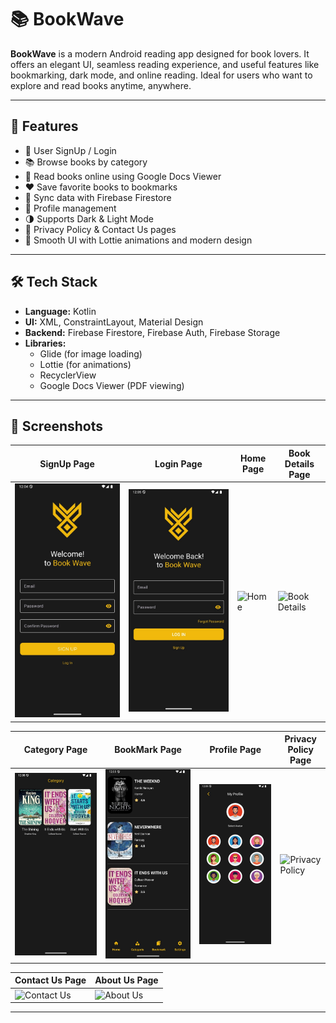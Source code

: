 # 📚 BookWave

**BookWave** is a modern Android reading app designed for book lovers. It offers an elegant UI, seamless reading experience, and useful features like bookmarking, dark mode, and online reading. Ideal for users who want to explore and read books anytime, anywhere.

---

## 🚀 Features

- 🔐 User SignUp / Login
- 📚 Browse books by category
- 📖 Read books online using Google Docs Viewer
- ❤️ Save favorite books to bookmarks
- 🔄 Sync data with Firebase Firestore
- 👤 Profile management
- 🌗 Supports Dark & Light Mode
- 📜 Privacy Policy & Contact Us pages
- 🎨 Smooth UI with Lottie animations and modern design

---

## 🛠️ Tech Stack

- **Language:** Kotlin
- **UI:** XML, ConstraintLayout, Material Design
- **Backend:** Firebase Firestore, Firebase Auth, Firebase Storage
- **Libraries:**  
  - Glide (for image loading)  
  - Lottie (for animations)  
  - RecyclerView  
  - Google Docs Viewer (PDF viewing)

---

## 📸 Screenshots

| SignUp Page | Login Page | Home Page | Book Details Page |
|-------------|------------|-----------|--------------------|
| ![SignUp](https://raw.githubusercontent.com/AyushSantoki1406/BookWave/main/screenshot/signup.jpg) | ![Login](https://raw.githubusercontent.com/AyushSantoki1406/BookWave/main/screenshot/login.jpg) | ![Home](https://raw.githubusercontent.com/AyushSantoki1406/BookWave/main/screenshot/home.jpg) | ![Book Details](https://raw.githubusercontent.com/AyushSantoki1406/BookWave/main/screenshot/book_details.jpg) |

| Category Page | BookMark Page | Profile Page | Privacy Policy Page |
|---------------|---------------|--------------|----------------------|
| ![Category](https://raw.githubusercontent.com/AyushSantoki1406/BookWave/main/screenshot/category.jpg) | ![BookMark](https://raw.githubusercontent.com/AyushSantoki1406/BookWave/main/screenshot/bookmark.jpg) | ![Profile](https://raw.githubusercontent.com/AyushSantoki1406/BookWave/main/screenshot/profile.jpg) | ![Privacy Policy](https://raw.githubusercontent.com/AyushSantoki1406/BookWave/main/screenshot/privacy_policy.jpg) |

| Contact Us Page | About Us Page |
|------------------|---------------|
| ![Contact Us](https://raw.githubusercontent.com/AyushSantoki1406/BookWave/main/screenshot/contact_us.jpg) | ![About Us](https://raw.githubusercontent.com/AyushSantoki1406/BookWave/main/screenshot/about_us.jpg) |

---

